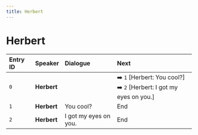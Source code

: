```yaml
---
title: Herbert
---
```


# Herbert


| Entry ID | Speaker | Dialogue | Next |
| :------- | :------ | :------- | :------------ |
| `0` | **Herbert** |  | ➡️ `1` \[Herbert: You cool?\]<br>➡️ `2` \[Herbert: I got my eyes on you\.\] |
| `1` | **Herbert** | You cool? | End |
| `2` | **Herbert** | I got my eyes on you\. | End |
